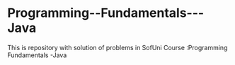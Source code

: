 # Programming--Fundamentals---Java
This is repository  with solution  of problems in SofUni Course :Programming Fundamentals  -Java 
